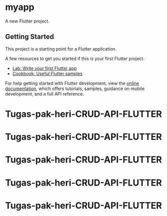 # myapp

A new Flutter project.

## Getting Started

This project is a starting point for a Flutter application.

A few resources to get you started if this is your first Flutter project:

- [Lab: Write your first Flutter app](https://docs.flutter.dev/get-started/codelab)
- [Cookbook: Useful Flutter samples](https://docs.flutter.dev/cookbook)

For help getting started with Flutter development, view the
[online documentation](https://docs.flutter.dev/), which offers tutorials,
samples, guidance on mobile development, and a full API reference.
# Tugas-pak-heri-CRUD-API-FLUTTER
# Tugas-pak-heri-CRUD-API-FLUTTER
# Tugas-pak-heri-CRUD-API-FLUTTER
# Tugas-pak-heri-CRUD-API-FLUTTER
# Tugas-pak-heri-CRUD-API-FLUTTER
